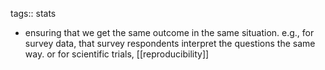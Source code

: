 tags:: stats

- ensuring that we get the same outcome in the same situation. e.g., for survey data, that survey respondents interpret the questions the same way. or for scientific trials, [[reproducibility]]